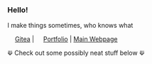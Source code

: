 ### Hello!
I make things sometimes, who knows what

<img src="https://user-images.githubusercontent.com/72430668/231250232-bf3b0e31-2b08-4b47-af15-0a3a43149900.png" height=13> [Gitea](https://git.g2gaming.org/) | <img src="https://g2games.dev/portfolio/images/g2_logo.png" height=13> [Portfolio](https://g2gaming.org) | [Main Webpage](https://g2games.dev)

⟱ Check out some possibly neat stuff below ⟱
